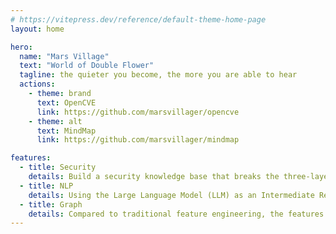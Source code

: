 ```yaml
---
# https://vitepress.dev/reference/default-theme-home-page
layout: home

hero:
  name: "Mars Village"
  text: "World of Double Flower"
  tagline: the quieter you become, the more you are able to hear
  actions:
    - theme: brand
      text: OpenCVE
      link: https://github.com/marsvillager/opencve
    - theme: alt
      text: MindMap
      link: https://github.com/marsvillager/mindmap

features:
  - title: Security
    details: Build a security knowledge base that breaks the three-layer defense, with the first layer being the attack chain/matrix, the second layer being vulnerabilities, and the third layer being a summarized log graph.
  - title: NLP
    details: Using the Large Language Model (LLM) as an Intermediate Representation (IR) to achieve abstract transformation of arbitrary input types, compatibility and inclusiveness, in order to achieve input independence.
  - title: Graph
    details: Compared to traditional feature engineering, the features learned by Prompt Learning are very coarse-grained and lack detailed interpretation and parsing of the original text. However, they have stronger generalization ability and robustness, and often achieve better results than traditional models in processing language data. Therefore, I believe that graphs with complex features and huge amounts of information, like languages, will also make breakthrough progress in attack detection in this field.
---
```


